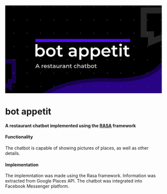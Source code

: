 ![logo](img/bot-appetit.png)

# **bot appetit**

#### A restaurant chatbot implemented using the [RASA](https://rasa.com/) framework

#### Functionality
The chatbot is capable of showing pictures of places, as well  as other details.

#### Implementation
The implemntation was made using the Rasa framework. Information was extracted from Google Places API. The chatbot was integrated into Facebook Messenger platform.
